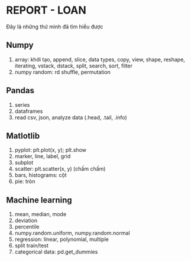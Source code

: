 # REPORT - LOAN

Đây là những thứ mình đã tìm hiểu được

## Numpy

1. array: khởi tạo, append, slice, data types, copy, view, shape, reshape, iterating, vstack, dstack, split, search, sort, filter
2. numpy random: rd shuffle, permutation

## Pandas
1. series
2. dataframes
3. read csv, json, analyze data (.head, .tail, .info)

## Matlotlib
1. pyplot: plt.plot(x, y); plt.show
2. marker, line, label, grid
3. subplot
4. scatter: plt.scatter(x, y) (chấm chấm)
5. bars, histograms: cột
6. pie: tròn

## Machine learning 
1. mean, median, mode
2. deviation
3. percentile
4. numpy.random.uniform, numpy.random.normal
5. regression: linear, polynomial, multiple
6. split train/test
7. categorical data: pd.get_dummies
